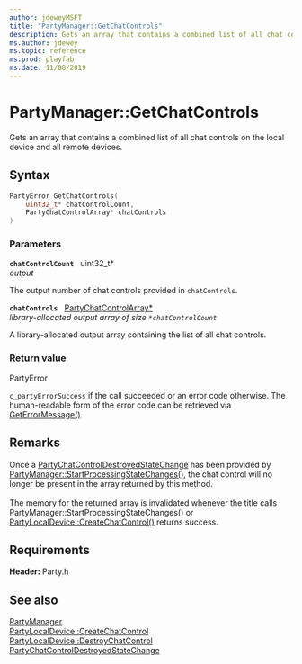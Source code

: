 ```yaml
---
author: jdeweyMSFT
title: "PartyManager::GetChatControls"
description: Gets an array that contains a combined list of all chat controls on the local device and all remote devices.
ms.author: jdewey
ms.topic: reference
ms.prod: playfab
ms.date: 11/08/2019
---
```


# PartyManager::GetChatControls  

Gets an array that contains a combined list of all chat controls on the local device and all remote devices.  

## Syntax  
  
```cpp
PartyError GetChatControls(  
    uint32_t* chatControlCount,  
    PartyChatControlArray* chatControls  
)  
```  
  
### Parameters  
  
**`chatControlCount`** &nbsp; uint32_t*  
*output*  
  
The output number of chat controls provided in `chatControls`.  
  
**`chatControls`** &nbsp; [PartyChatControlArray*](../../../typedefs.md)  
*library-allocated output array of size `*chatControlCount`*  
  
A library-allocated output array containing the list of all chat controls.  
  
  
### Return value  
PartyError
  
```c_partyErrorSuccess``` if the call succeeded or an error code otherwise. The human-readable form of the error code can be retrieved via [GetErrorMessage()](partymanager_geterrormessage.md).
  
## Remarks  
  
Once a [PartyChatControlDestroyedStateChange](../../../structs/partychatcontroldestroyedstatechange.md) has been provided by [PartyManager::StartProcessingStateChanges()](partymanager_startprocessingstatechanges.md), the chat control will no longer be present in the array returned by this method. <br /><br /> The memory for the returned array is invalidated whenever the title calls PartyManager::StartProcessingStateChanges() or [PartyLocalDevice::CreateChatControl()](../../PartyLocalDevice/methods/partylocaldevice_createchatcontrol.md) returns success.
  
## Requirements  
  
**Header:** Party.h
  
## See also  
[PartyManager](../partymanager.md)  
[PartyLocalDevice::CreateChatControl](../../PartyLocalDevice/methods/partylocaldevice_createchatcontrol.md)  
[PartyLocalDevice::DestroyChatControl](../../PartyLocalDevice/methods/partylocaldevice_destroychatcontrol.md)  
[PartyChatControlDestroyedStateChange](../../../structs/partychatcontroldestroyedstatechange.md)
  
  
